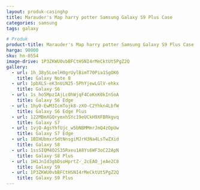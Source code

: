 ```yaml
---
layout: produk-casinghp
title: Marauder's Map harry potter Samsung Galaxy S9 Plus Case
categories: samsung
tags: galaxy

# Produk
product-title: Marauder's Map harry potter Samsung Galaxy S9 Plus Case
harga: 90000
sku: hn-0554
image-drive: 1P3ZKWU0vbBFCtHSNI4rMeCktUt5PgZ2Q
gallery:
  - url: 1h_38y5LoelH0grUylBimT70Pia1SgOK6
    title: Galaxy Note 8
  - url: 1pbXLS-eK3nUiN25-5PhYjewLGlV-ehkx
    title: Galaxy S6
  - url: 1s_ho5MpzIAjLc0hWjqF4CoKnK0kInSoA
    title: Galaxy S6 Edge
  - url: 1hy0-EwM3IcmTojk8-zXO-C2Yhkn4LbfW
    title: Galaxy S6 Edge Plus
  - url: 122MBmXGQrymxhSYc19eUCkH9XFBRkgvq
    title: Galaxy S7
  - url: 1vjQ-AgsYhfUjc_w5bNBMMmrJmQ4zOpUw
    title: Galaxy S7 Edge
  - url: 1BIHUbmxrSdtNnsgiMJrH3Na4LsTwZXid
    title: Galaxy S8
  - url: 1ssSIQM4O2S35Rxeu1A8Ys6WF3oC22ApN
    title: Galaxy S8 Plus
  - url: 1H1JnId3gbDsoHprtZ-_2cEAO_jeAe2C8
    title: Galaxy S9
  - url: 1P3ZKWU0vbBFCtHSNI4rMeCktUt5PgZ2Q
    title: Galaxy S9 Plus
---
```

